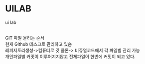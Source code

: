 # UILAB
ui lab

<br />
GIT 파일 올리는 순서<br />
현재 Github 데스크로 관리하고 있슴<br />
레퍼지토리생성->컴퓨터로 깃 클론-> 비쥬얼코드에서 각 파일별 관리 가능<br />
개인파일별 커밋이 이루어지지않고 전체파일이 한번에 커밋이 되고 있다.<br />
